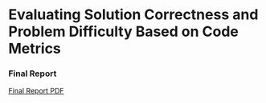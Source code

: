 # Evaluating Solution Correctness and Problem Difficulty Based on Code Metrics

### Final Report
[Final Report PDF](Report/Final.pdf)
